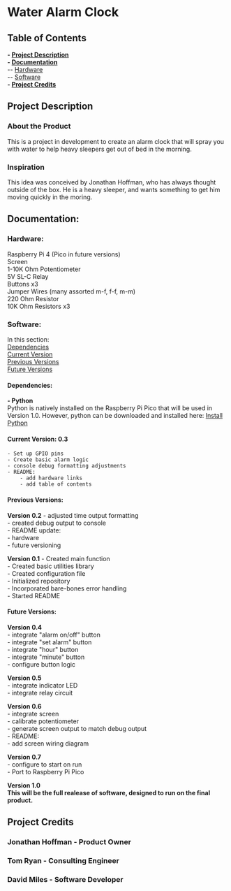 # Water Alarm Clock

## Table of Contents
**- [Project Description](#project-description-1)**  
**- [Documentation](#documentation-1)**  
    -- [Hardware](#hardware)  
    -- [Software](#software)  
**- [Project Credits](#project-credits-1)**  

## Project Description

### About the Product

This is a project in development to create an alarm clock that will spray you with water to help heavy sleepers get out of bed in the morning.

### Inspiration

This idea was conceived by Jonathan Hoffman, who has always thought outside of the box. He is a heavy sleeper, and wants something to get him moving quickly in the moring.

## Documentation:

### Hardware:

Raspberry Pi 4 (Pico in future versions)  
Screen  
1-10K Ohm Potentiometer  
5V SL-C Relay  
Buttons x3  
Jumper Wires (many assorted m-f, f-f, m-m)  
220 Ohm Resistor  
10K Ohm Resistors x3  

### Software:

In this section:  
[Dependencies](#dependencies)  
[Current Version](#current-version-03)  
[Previous Versions](#previous-versions)  
[Future Versions](#future-versions)  

#### Dependencies:

**- Python**  
Python is natively installed on the Raspberry Pi Pico that will be used in Version 1.0. However, python can be downloaded and installed here: [Install Python](https://www.python.org/downloads/)

#### Current Version: 0.3
    - Set up GPIO pins  
    - Create basic alarm logic  
    - console debug formatting adjustments  
    - README:  
        - add hardware links  
        - add table of contents

#### Previous Versions: 

**Version 0.2**
    - adjusted time output formatting  
    - created debug output to console  
    - README update:  
        - hardware  
        - future versioning  

**Version 0.1**
    - Created main function  
    - Created basic utilities library  
    - Created configuration file  
    - Initialized repository  
    - Incorporated bare-bones error handling  
    - Started README  

#### Future Versions:

**Version 0.4**  
    - integrate "alarm on/off" button  
    - integrate "set alarm" button  
    - integrate "hour" button  
    - integrate "minute" button  
    - configure button logic  

**Version 0.5**  
    - integrate indicator LED  
    - integrate relay circuit  

**Version 0.6**  
    - integrate screen  
    - calibrate potentiometer  
    - generate screen output to match debug output  
    - README:  
        - add screen wiring diagram

**Version 0.7**  
    - configure to start on run  
    - Port to Raspberry Pi Pico  

**Version 1.0**  
    **This will be the full realease of software, designed to run on the final product.**

## Project Credits

### Jonathan Hoffman - Product Owner

### Tom Ryan - Consulting Engineer

### David Miles - Software Developer
